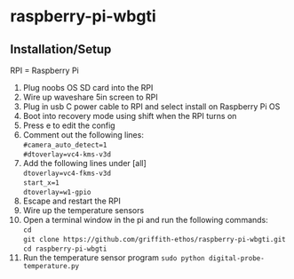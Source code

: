 # raspberry-pi-wbgti

## Installation/Setup

RPI = Raspberry Pi

1. Plug noobs OS SD card into the RPI
2. Wire up waveshare 5in screen to RPI
3. Plug in usb C power cable to RPI and select install on Raspberry Pi OS
4. Boot into recovery mode using shift when the RPI turns on
5. Press e to edit the config
6. Comment out the following lines:\
`#camera_auto_detect=1`\
`#dtoverlay=vc4-kms-v3d`
7. Add the following lines under [all]\
`dtoverlay=vc4-fkms-v3d`\
`start_x=1`\
`dtoverlay=w1-gpio`
8. Escape and restart the RPI
9. Wire up the temperature sensors
10. Open a terminal window in the pi and run the following commands:\
`cd`\
`git clone https://github.com/griffith-ethos/raspberry-pi-wbgti.git`\
`cd raspberry-pi-wbgti`
11. Run the temperature sensor program `sudo python digital-probe-temperature.py`
